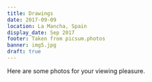 ```yaml
---
title: Drawings
date: 2017-09-09
location: La Mancha, Spain
display_date: Sep 2017
footer: Taken from picsum.photos
banner: img5.jpg
draft: true
---
```

Here are some photos for your viewing pleasure.

<!--more-->
